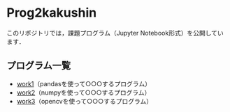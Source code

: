 # Prog2kakushin
このリポジトリでは，課題プログラム（Jupyter Notebook形式）を公開しています．
## プログラム一覧

- [work1](https://github.com/PoPodada/Prog2kakushin/blob/main/work1.ipynb)（pandasを使って○○○するプログラム）
- [work2](https://github.com/PoPodada/Prog2kakushin/blob/main/work2.ipynb)（numpyを使って○○○するプログラム）
- [work3](https://github.com/PoPodada/Prog2kakushin/blob/main/work3.ipynb)（opencvを使って○○○するプログラム）
